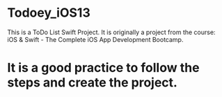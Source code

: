 # Todoey_iOS13

This is a ToDo List Swift Project.
It is originally a project from the course: 
iOS & Swift - The Complete iOS App Development Bootcamp.

# It is a good practice to follow the steps and create the project. 


